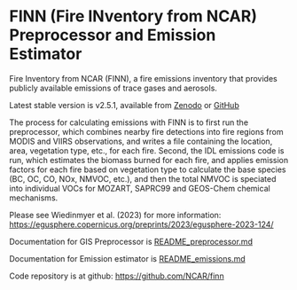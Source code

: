 # FINN (Fire INventory from NCAR) Preprocessor and Emission Estimator

Fire Inventory from NCAR (FINN), a fire emissions inventory that provides publicly available emissions of trace gases and aerosols.

Latest stable version is v2.5.1, available from [Zenodo](https://zenodo.org/record/7854306#.ZEP56HbMKUk) or [GitHub](https://github.com/NCAR/finn/releases/tag/finn2.5.1)

The process for calculating emissions with FINN is to first run the preprocessor, which combines nearby fire detections into fire regions from MODIS and VIIRS observations, and writes a file containing the location, area, vegetation type, etc., for each fire.  Second, the IDL emissions code is run, which estimates the biomass burned for each fire, and applies emission factors for each fire based on vegetation type to calculate the base species (BC, OC, CO, NOx, NMVOC, etc.), and then the total NMVOC is speciated into individual VOCs for MOZART, SAPRC99 and GEOS-Chem chemical mechanisms.

Please see Wiedinmyer et al. (2023) for more information: https://egusphere.copernicus.org/preprints/2023/egusphere-2023-124/

Documentation for GIS Preprocessor is [README_preprocessor.md](https://github.com/NCAR/finn/blob/master/README_preprocessor.md)

Documentation for Emission estimator is [README_emissions.md](https://github.com/NCAR/finn/tree/master/README_emissions.md)

Code repository is at github: https://github.com/NCAR/finn
